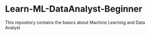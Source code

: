 # Learn-ML-DataAnalyst-Beginner
This repository contains the basics about Machine Learning and Data Analyst
